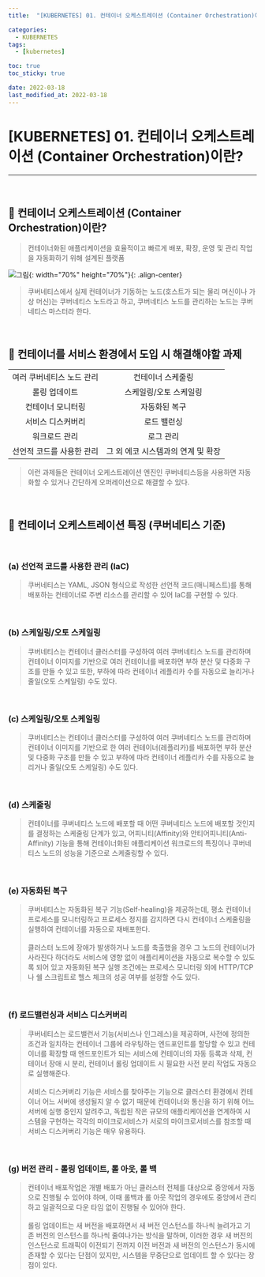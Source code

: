 ```yaml
---
title:  "[KUBERNETES] 01. 컨테이너 오케스트레이션 (Container Orchestration)이란?" 

categories:
  - KUBERNETES
tags:
  - [kubernetes]

toc: true
toc_sticky: true

date: 2022-03-18
last_modified_at: 2022-03-18
---
```

# [KUBERNETES] 01. 컨테이너 오케스트레이션 (Container Orchestration)이란?
---

<style>
table {
    font-size: 12pt;
}
table th:first-of-type {
    width: 10%;
}
table th:nth-of-type(2) {
    width: 10%;
}
table th:nth-of-type(3) {
    width: 50%;
}
table th:nth-of-type(4) {
    width: 30%;
}
</style>

<br>

## 🔔 컨테이너 오케스트레이션 (Container Orchestration)이란?

> 컨테이너화된 애플리케이션을 효율적이고 빠르게 배포, 확장, 운영 및 관리 작업을 자동화하기 위해 설계된 플랫폼

![그림](https://user-images.githubusercontent.com/42735894/224530865-0fcc8bc8-d7bd-4380-b3c3-30d17e8314ba.png){: width="70%" height="70%"}{: .align-center}

> 쿠버네티스에서 실제 컨테이너가 기동하는 노드(호스트가 되는 물리 머신이나 가상 머신)는 쿠버네티스 노드라고 하고, 쿠버네티스 노드를 관리하는 노드는 쿠버네티스 마스터라 한다.

<br>

## 🔔 컨테이너를 서비스 환경에서 도입 시 해결해야할 과제 

|||
|:---:|:---:|
|여러 쿠버네티스 노드 관리|컨테이너 스케줄링|
|롤링 업데이트|스케일링/오토 스케일링|
|컨테이너 모니터링|자동화된 복구|
|서비스 디스커버리|로드 밸런싱|
|워크로드 관리|로그 관리|
|선언적 코드를 사용한 관리|그 외 에코 시스템과의 연계 및 확장|

> 이런 과제들은 컨테이너 오케스트레이션 엔진인 쿠버네티스등을 사용하면 자동화할 수 있거나 간단하게 오퍼레이션으로 해결할 수 있다. 

<br>

## 🔔 컨테이너 오케스트레이션 특징 (쿠버네티스 기준)

<br>

### (a) 선언적 코드를 사용한 관리 (IaC)

> 쿠버네티스는 YAML, JSON 형식으로 작성한 선언적 코드(매니페스트)를 통해 배포하는 컨테이너로 주변 리소스를 관리할 수 있어 IaC를 구현할 수 있다.

<br>

### (b) 스케일링/오토 스케일링

> 쿠버네티스는 컨테이너 클러스터를 구성하여 여러 쿠버네티스 노드를 관리하며 컨테이너 이미지를 기반으로 여러 컨테이너를 배포하면 부하 분산 및 다중화 구조를 만들 수 있고 또한, 부하에 따라 컨테이너 레플리카 수를 자동으로 늘리거나 줄일(오토 스케일링) 수도 있다.

<br>

### (c) 스케일링/오토 스케일링

> 쿠버네티스는 컨테이너 클러스터를 구성하여 여러 쿠버네티스 노드를 관리하며 컨테이너 이미지를 기반으로 한 여러 컨테이너(레플리카)를 배포하면 부하 분산 및 다중화 구조를 만들 수 있고 부하에 따라 컨테이너 레플리카 수를 자동으로 늘리거나 줄일(오토 스케일링) 수도 있다.

<br>

### (d) 스케줄링

> 컨테이너를 쿠버네티스 노드에 배포할 때 어떤 쿠버네티스 노드에 배포할 것인지를 결정하는 스케줄링 단계가 있고, 어피니티(Affinity)와 안티어피니티(Anti-Affinity) 기능을 통해 컨테이너화된 애플리케이션 워크로드의 특징이나 쿠버네티스 노드의 성능을 기준으로 스케줄링할 수 있다.

<br>

### (e) 자동화된 복구

> 쿠버네티스는 자동화된 복구 기능(Self-healing)을 제공하는데, 평소 컨테이너 프로세스를 모니터링하고 프로세스 정지를 감지하면 다시 컨테이너 스케줄링을 실행하여 컨테이너를 자동으로 재배포한다.<br><br>
클러스터 노드에 장애가 발생하거나 노드를 축출했을 경우 그 노드의 컨테이너가 사라진다 하더라도 서비스에 영향 없이 애플리케이션을 자동으로 복수할 수 있도록 되어 있고 자동화된 복구 실행 조건에는 프로세스 모니터링 외에 HTTP/TCP나 쉘 스크립트로 헬스 체크의 성공 여부를 설정할 수도 있다.

<br>

### (f) 로드밸런싱과 서비스 디스커버리

> 쿠버네티스는 로드밸런서 기능(서비스나 인그레스)을 제공하며, 사전에 정의한 조건과 일치하는 컨테이너 그룹에 라우팅하는 엔드포인트를 할당할 수 있고 컨테이너를 확장할 때 엔드포인트가 되는 서비스에 컨테이너의 자동 등록과 삭제, 컨테이너 장애 시 분리, 컨테이너 롤링 업데이트 시 필요한 사전 분리 작업도 자동으로 실행해준다. <br><br>
서비스 디스커버리 기능은 서비스를 찾아주는 기능으로 클러스터 환경에서 컨테이너 어느 서버에 생성될지 알 수 없기 때문에 컨테이너와 통신을 하기 위해 어느 서버에 실행 중인지 알려주고, 독립된 작은 규모의 애플리케이션을 연계하여 시스템을 구현하는 각각의 마이크로서비스가 서로의 마이크로서비스를 참조할 때 서비스 디스커버리 기능은 매우 유용하다.

<br>

### (g) 버전 관리 - 롤링 업데이트, 롤 아웃, 롤 백

> 컨테이너 배포작업은 개별 배포가 아닌 클러스터 전체를 대상으로 중앙에서 자동으로 진행될 수 있어야 하며, 이때 롤백과 롤 아웃 작업의 경우에도 중앙에서 관리하고 일괄적으로 다운 타임 없이 진행될 수 있어야 한다.<br><br>
롤링 업데이트는 새 버전을 배포하면서 새 버전 인스턴스를 하나씩 늘려가고 기존 버전의 인스턴스를 하나씩 줄여나가는 방식을 말하며, 이러한 경우 새 버전의 인스턴스로 트래픽이 이전되기 전까지 이전 버전과 새 버전의 인스턴스가 동시에 존재할 수 있다는 단점이 있지만, 시스템을 무중단으로 업데이트 할 수 있다는 장점이 있다.

<br>